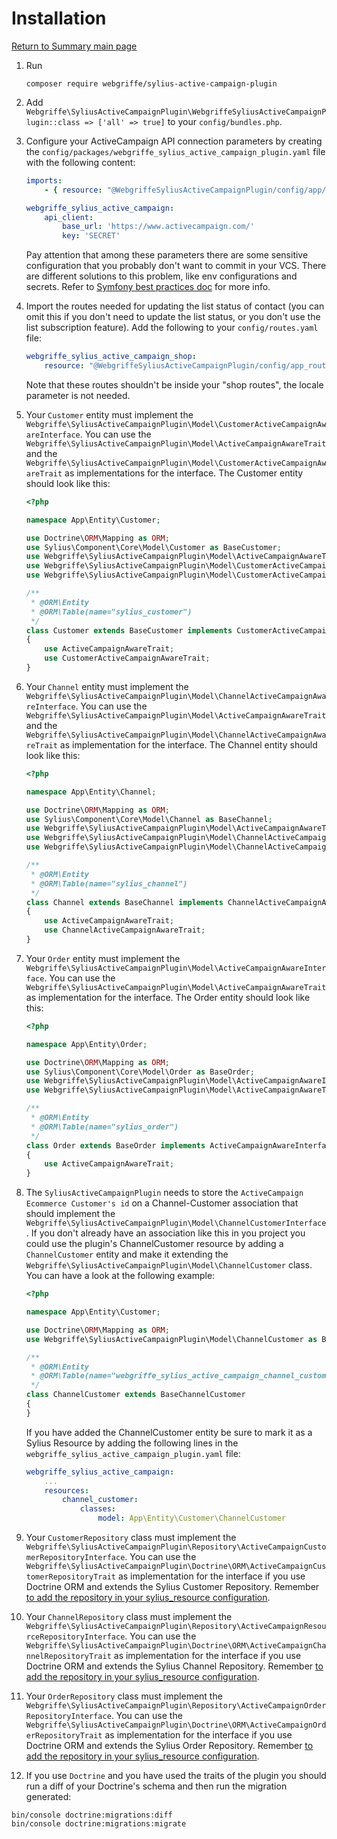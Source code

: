 # Installation

[Return to Summary main page](README.md)

1. Run
    ```shell
    composer require webgriffe/sylius-active-campaign-plugin
    ```

2. Add `Webgriffe\SyliusActiveCampaignPlugin\WebgriffeSyliusActiveCampaignPlugin::class => ['all' => true]` to your `config/bundles.php`.

3. Configure your ActiveCampaign API connection parameters by creating the `config/packages/webgriffe_sylius_active_campaign_plugin.yaml` file with the following content:
    ```yaml
    imports:
        - { resource: "@WebgriffeSyliusActiveCampaignPlugin/config/app/config.yaml" }

    webgriffe_sylius_active_campaign:
        api_client:
            base_url: 'https://www.activecampaign.com/'
            key: 'SECRET'
    ```
   Pay attention that among these parameters there are some sensitive configuration that you probably don't want to
   commit in your VCS. There are different solutions to this problem, like env configurations and secrets. Refer
   to [Symfony best practices doc](https://symfony.com/doc/current/best_practices.html#configuration) for more info.

4. Import the routes needed for updating the list status of contact (you can omit this if you don't need to update the list status, or you don't use the list subscription feature). Add the following to your `config/routes.yaml` file:
   ```yaml
   webgriffe_sylius_active_campaign_shop:
       resource: "@WebgriffeSyliusActiveCampaignPlugin/config/app_routing.yml"
    ```
   Note that these routes shouldn't be inside your "shop routes", the locale parameter is not needed.

5. Your `Customer` entity must implement
   the `Webgriffe\SyliusActiveCampaignPlugin\Model\CustomerActiveCampaignAwareInterface`. You can use
   the `Webgriffe\SyliusActiveCampaignPlugin\Model\ActiveCampaignAwareTrait` and
   the `Webgriffe\SyliusActiveCampaignPlugin\Model\CustomerActiveCampaignAwareTrait` as implementations for the
   interface. The Customer entity should look like this:
    ```php
    <?php
	
    namespace App\Entity\Customer;
	
    use Doctrine\ORM\Mapping as ORM;
    use Sylius\Component\Core\Model\Customer as BaseCustomer;
    use Webgriffe\SyliusActiveCampaignPlugin\Model\ActiveCampaignAwareTrait;
    use Webgriffe\SyliusActiveCampaignPlugin\Model\CustomerActiveCampaignAwareInterface;
    use Webgriffe\SyliusActiveCampaignPlugin\Model\CustomerActiveCampaignAwareTrait;
	
    /**
     * @ORM\Entity
     * @ORM\Table(name="sylius_customer")
     */
    class Customer extends BaseCustomer implements CustomerActiveCampaignAwareInterface
    {
        use ActiveCampaignAwareTrait;
        use CustomerActiveCampaignAwareTrait;
    }
    ```

6. Your `Channel` entity must implement
   the `Webgriffe\SyliusActiveCampaignPlugin\Model\ChannelActiveCampaignAwareInterface`. You can use
   the `Webgriffe\SyliusActiveCampaignPlugin\Model\ActiveCampaignAwareTrait` and
   the `Webgriffe\SyliusActiveCampaignPlugin\Model\ChannelActiveCampaignAwareTrait` as implementation for the
   interface. The Channel entity should look like this:
   ```php
   <?php
   
   namespace App\Entity\Channel;

   use Doctrine\ORM\Mapping as ORM;
   use Sylius\Component\Core\Model\Channel as BaseChannel;
   use Webgriffe\SyliusActiveCampaignPlugin\Model\ActiveCampaignAwareTrait;
   use Webgriffe\SyliusActiveCampaignPlugin\Model\ChannelActiveCampaignAwareInterface;
   use Webgriffe\SyliusActiveCampaignPlugin\Model\ChannelActiveCampaignAwareTrait;

   /**
    * @ORM\Entity
    * @ORM\Table(name="sylius_channel")
    */
   class Channel extends BaseChannel implements ChannelActiveCampaignAwareInterface
   {
       use ActiveCampaignAwareTrait;
       use ChannelActiveCampaignAwareTrait;
   }
   ```

7. Your `Order` entity must implement the `Webgriffe\SyliusActiveCampaignPlugin\Model\ActiveCampaignAwareInterface`. You
   can use the `Webgriffe\SyliusActiveCampaignPlugin\Model\ActiveCampaignAwareTrait` as implementation for the
   interface. The Order entity should look like this:
   ```php
   <?php
   
   namespace App\Entity\Order;

   use Doctrine\ORM\Mapping as ORM;
   use Sylius\Component\Core\Model\Order as BaseOrder;
   use Webgriffe\SyliusActiveCampaignPlugin\Model\ActiveCampaignAwareInterface;
   use Webgriffe\SyliusActiveCampaignPlugin\Model\ActiveCampaignAwareTrait;

   /**
    * @ORM\Entity
    * @ORM\Table(name="sylius_order")
    */
   class Order extends BaseOrder implements ActiveCampaignAwareInterface
   {
       use ActiveCampaignAwareTrait;
   }
   ```

8. The `SyliusActiveCampaignPlugin` needs to store the `ActiveCampaign Ecommerce Customer's id` on a Channel-Customer
   association that should implement the `Webgriffe\SyliusActiveCampaignPlugin\Model\ChannelCustomerInterface`. If you
   don't already have an association like this in you project you could use the plugin's ChannelCustomer resource by
   adding a `ChannelCustomer` entity and make it extending
   the `Webgriffe\SyliusActiveCampaignPlugin\Model\ChannelCustomer` class. You can have a look at the following example:
   ```php
   <?php
   
   namespace App\Entity\Customer;
   
   use Doctrine\ORM\Mapping as ORM;
   use Webgriffe\SyliusActiveCampaignPlugin\Model\ChannelCustomer as BaseChannelCustomer;
   
   /**
    * @ORM\Entity
    * @ORM\Table(name="webgriffe_sylius_active_campaign_channel_customer")
    */
   class ChannelCustomer extends BaseChannelCustomer
   {
   }
   ```
   If you have added the ChannelCustomer entity be sure to mark it as a Sylius Resource by adding the following lines in
   the `webgriffe_sylius_active_campaign_plugin.yaml` file:

    ```yaml
    webgriffe_sylius_active_campaign:
        ...
        resources:
            channel_customer:
                classes:
                    model: App\Entity\Customer\ChannelCustomer
    ```

9. Your `CustomerRepository` class must implement
    the `Webgriffe\SyliusActiveCampaignPlugin\Repository\ActiveCampaignCustomerRepositoryInterface`. You can use
    the `Webgriffe\SyliusActiveCampaignPlugin\Doctrine\ORM\ActiveCampaignCustomerRepositoryTrait` as implementation for
    the interface if you use Doctrine ORM and extends the Sylius Customer Repository. Remember [to add the repository in your sylius_resource configuration](https://docs.sylius.com/en/latest/customization/repository.html).

10. Your `ChannelRepository` class must implement
     the `Webgriffe\SyliusActiveCampaignPlugin\Repository\ActiveCampaignResourceRepositoryInterface`. You can use
     the `Webgriffe\SyliusActiveCampaignPlugin\Doctrine\ORM\ActiveCampaignChannelRepositoryTrait` as implementation for
     the interface if you use Doctrine ORM and extends the Sylius Channel Repository. Remember [to add the repository in your sylius_resource configuration](https://docs.sylius.com/en/latest/customization/repository.html).

11. Your `OrderRepository` class must implement
    the `Webgriffe\SyliusActiveCampaignPlugin\Repository\ActiveCampaignOrderRepositoryInterface`. You can use
    the `Webgriffe\SyliusActiveCampaignPlugin\Doctrine\ORM\ActiveCampaignOrderRepositoryTrait` as implementation for the
    interface if you use Doctrine ORM and extends the Sylius Order Repository. Remember [to add the repository in your sylius_resource configuration](https://docs.sylius.com/en/latest/customization/repository.html).

12. If you use `Doctrine` and you have used the traits of the plugin you should run a diff of your Doctrine's schema and
   then run the migration generated:
   ```shell
   bin/console doctrine:migrations:diff
   bin/console doctrine:migrations:migrate
   ```
